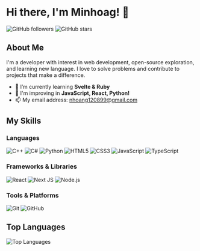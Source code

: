 # Hi there, I'm Minhoag! 👋

![GitHub followers](https://img.shields.io/github/followers/minhoag?style=social) ![GitHub stars](https://img.shields.io/github/stars/minhoag?style=social)

## About Me

I'm a developer with interest in web development, open-source exploration, and learning new language. I love to solve problems and contribute to projects that make a difference.

- 🌱 I’m currently learning **Svelte & Ruby**
- 💬 I'm improving in **JavaScript, React, Python!**
- 📫 My email address: [nhoang120899@gmail.com](mailto:nhoang120899@gmail.com)

## My Skills

### Languages
![C++](https://img.shields.io/badge/c++-%2300599C.svg?style=for-the-badge&logo=c%2B%2B&logoColor=white)
![C#](https://img.shields.io/badge/c%23-%23239120.svg?style=for-the-badge&logo=csharp&logoColor=white)
![Python](https://img.shields.io/badge/Python-3776AB?style=for-the-badge&logo=python&logoColor=white)
![HTML5](https://img.shields.io/badge/HTML5-E34F26?style=for-the-badge&logo=html5&logoColor=white)
![CSS3](https://img.shields.io/badge/CSS3-1572B6?style=for-the-badge&logo=css3&logoColor=white)
![JavaScript](https://img.shields.io/badge/JavaScript-323330?style=for-the-badge&logo=javascript&logoColor=F7DF1E)
![TypeScript](https://img.shields.io/badge/typescript-%23007ACC.svg?style=for-the-badge&logo=typescript&logoColor=white)

### Frameworks & Libraries
![React](https://img.shields.io/badge/React-20232A?style=for-the-badge&logo=react&logoColor=61DAFB)
![Next JS](https://img.shields.io/badge/Next-black?style=for-the-badge&logo=next.js&logoColor=white)
![Node.js](https://img.shields.io/badge/Node.js-339933?style=for-the-badge&logo=nodedotjs&logoColor=white)

### Tools & Platforms
![Git](https://img.shields.io/badge/Git-F05032?style=for-the-badge&logo=git&logoColor=white)
![GitHub](https://img.shields.io/badge/GitHub-181717?style=for-the-badge&logo=github&logoColor=white)

## Top Languages

![Top Languages](https://github-readme-stats.vercel.app/api/top-langs/?username=minhoag&layout=compact&theme=radical)
